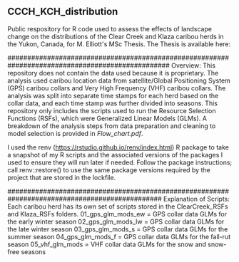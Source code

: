 ## CCCH_KCH_distribution
 Public respository for R code used to assess the effects of landscape change on the distributions of the Clear Creek and Klaza caribou herds in the Yukon, Canada, for M. Elliott's MSc Thesis.
 The Thesis is available here: 

#################################################################################################
Overview:
This repository does not contain the data used because it is proprietary. The analysis used caribou location data from satellite/Global Positioning System (GPS) caribou collars and Very High Frequency (VHF) caribou collars. The analysis was split into separate time stamps for each herd based on the collar data, and each time stamp was further divided into seasons. This repository only includes the scripts used to run the Resource Selection Functions (RSFs), which were Generalized Linear Models (GLMs). A breakdown of the analysis steps from data preparation and cleaning to model selection is provided in *Flow_chart.pdf*.

I used the renv (https://rstudio.github.io/renv/index.html) R package to take a snapshot of my R scripts and the associated versions of the packages I used to ensure they will run later if needed. Follow the package instructions; call renv::restore() to use the same package versions required by the project that are stored in the lockfile. 

###############################################################################################
Explanation of Scripts:
Each caribou herd has its own set of scripts stored in the ClearCreek_RSFs and Klaza_RSFs folders. 
01_gps_glm_mods_ew = GPS collar data GLMs for the early winter season
02_gps_glm_mods_lw = GPS collar data GLMs for the late winter season
03_gps_glm_mods_s = GPS collar data GLMs for the summer season
04_gps_glm_mods_f = GPS collar data GLMs for the fall-rut season
05_vhf_glm_mods = VHF collar data GLMs for the snow and snow-free seasons
